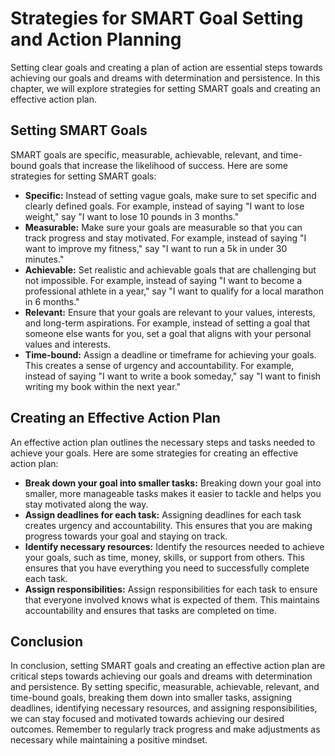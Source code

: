 Strategies for SMART Goal Setting and Action Planning
===================================================================================================================

Setting clear goals and creating a plan of action are essential steps towards achieving our goals and dreams with determination and persistence. In this chapter, we will explore strategies for setting SMART goals and creating an effective action plan.

Setting SMART Goals
-------------------

SMART goals are specific, measurable, achievable, relevant, and time-bound goals that increase the likelihood of success. Here are some strategies for setting SMART goals:

* **Specific:** Instead of setting vague goals, make sure to set specific and clearly defined goals. For example, instead of saying "I want to lose weight," say "I want to lose 10 pounds in 3 months."
* **Measurable:** Make sure your goals are measurable so that you can track progress and stay motivated. For example, instead of saying "I want to improve my fitness," say "I want to run a 5k in under 30 minutes."
* **Achievable:** Set realistic and achievable goals that are challenging but not impossible. For example, instead of saying "I want to become a professional athlete in a year," say "I want to qualify for a local marathon in 6 months."
* **Relevant:** Ensure that your goals are relevant to your values, interests, and long-term aspirations. For example, instead of setting a goal that someone else wants for you, set a goal that aligns with your personal values and interests.
* **Time-bound:** Assign a deadline or timeframe for achieving your goals. This creates a sense of urgency and accountability. For example, instead of saying "I want to write a book someday," say "I want to finish writing my book within the next year."

Creating an Effective Action Plan
---------------------------------

An effective action plan outlines the necessary steps and tasks needed to achieve your goals. Here are some strategies for creating an effective action plan:

* **Break down your goal into smaller tasks:** Breaking down your goal into smaller, more manageable tasks makes it easier to tackle and helps you stay motivated along the way.
* **Assign deadlines for each task:** Assigning deadlines for each task creates urgency and accountability. This ensures that you are making progress towards your goal and staying on track.
* **Identify necessary resources:** Identify the resources needed to achieve your goals, such as time, money, skills, or support from others. This ensures that you have everything you need to successfully complete each task.
* **Assign responsibilities:** Assign responsibilities for each task to ensure that everyone involved knows what is expected of them. This maintains accountability and ensures that tasks are completed on time.

Conclusion
----------

In conclusion, setting SMART goals and creating an effective action plan are critical steps towards achieving our goals and dreams with determination and persistence. By setting specific, measurable, achievable, relevant, and time-bound goals, breaking them down into smaller tasks, assigning deadlines, identifying necessary resources, and assigning responsibilities, we can stay focused and motivated towards achieving our desired outcomes. Remember to regularly track progress and make adjustments as necessary while maintaining a positive mindset.
